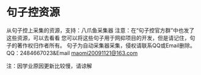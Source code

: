 # 句子控资源
从句子控上采集的资源，支持：八爪鱼采集器
注意：在“句子控官方群”中也发了这些资源，可以去看看
您可以将这些句子用于网抑项目的开发，但是请记住，句子的著作权归作者所有。
句子为自动采集器采集，侵权请联系QQ或Email删除。
QQ：2484667023&Email maomi20091121@163.com

注：因学业原因更新比较慢，请谅解

